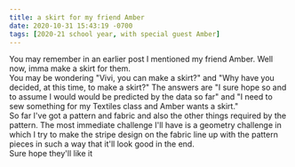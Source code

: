```yaml
---
title: a skirt for my friend Amber
date: 2020-10-31 15:43:19 -0700
tags: [2020-21 school year, with special guest Amber]
---
```

You may remember in an earlier post I mentioned my friend Amber. Well now, imma make a skirt for them.  
You may be wondering "Vivi, you can make a skirt?" and "Why have you decided, at this time, to make a skirt?" The answers are "I sure hope so and to assume I would would be predicted by the data so far" and "I need to sew something for my Textiles class and Amber wants a skirt."  
So far I've got a pattern and fabric and also the other things required by the pattern. The most immediate challenge I'll have is a geometry challenge in which I try to make the stripe design on the fabric line up with the pattern pieces in such a way that it'll look good in the end.  
Sure hope they'll like it
